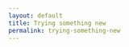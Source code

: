 ```yaml
---
layout: default
title: Trying something new
permalink: trying-something-new
---
```

<!-- Add an essay or interpretive material below this line,
using HTML or markdown.  Do not modify this file above this line -->
